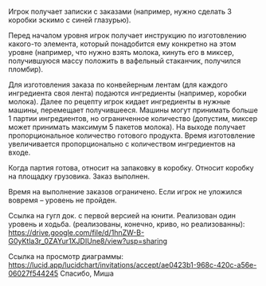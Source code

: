 Игрок получает записки с заказами (например, нужно сделать 3 коробки эскимо с синей глазурью).

Перед началом уровня игрок получает инструкцию по изготовлению какого-то элемента, который понадобится ему конкретно на этом уровне (например, что нужно взять молока, кинуть его в миксер, получившуюся массу положить в вафельный стаканчик, получился пломбир).

Для изготовления заказа по конвейерным лентам (для каждого ингредиента своя лента) подаются ингредиенты (например, коробки молока). Далее по рецепту игрок кидает ингредиенты в нужные машины, перемещает получившееся. Машины могут принимать больше 1 партии ингредиентов, но ограниченное количество (допустим, миксер может принимать максимум 5 пакетов молока). На выходе получает пропорциональное количество готового продукта. Время изготовление увеличивается пропорционально с количеством ингредиентов на входе.

Когда партия готова, относит на запаковку в коробку. Относит коробку на площадку грузовика. Заказ выполнен.

Время на выполнение заказов ограничено. Если игрок не уложился вовремя – уровень не пройден.


Ссылка на гугл док. с первой версией на юнити. Реализован один уровень и ходьба. (реализованы, конечно, криво, но реализованны): https://drive.google.com/file/d/1hnZW-B-G0yKtla3r_0ZAYur1XJDIUne8/view?usp=sharing

Ссылка на просмотр диаграммы: https://lucid.app/lucidchart/invitations/accept/ae0423b1-968c-420c-a56e-06027f544245
Спасибо, Миша

